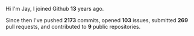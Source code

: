 Hi I'm Jay, I joined Github **13** years ago.

Since then I've pushed **2173** commits, opened **103** issues, submitted **269** pull requests, and contributed to **9** public repositories.

